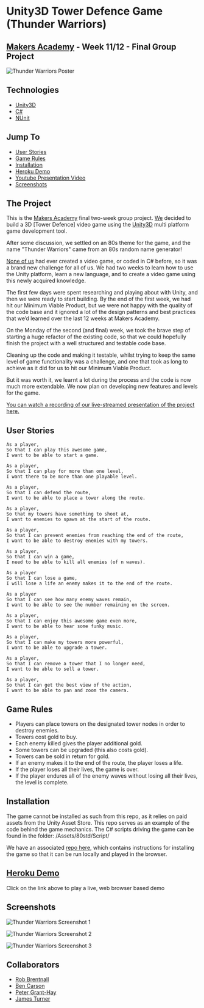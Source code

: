 # Unity3D Tower Defence Game (Thunder Warriors)

## [Makers Academy](http://www.makersacademy.com) - Week 11/12 - Final Group Project

![Thunder Warriors Poster](https://d541d4157b28d9cb38c5-cf41a704c6c093350fcb8a1fb943b3e5.ssl.cf5.rackcdn.com/github-readme-images/thunder-warriors/thunder-warriors-poster-smaller-text.png)

## Technologies
* [Unity3D](https://unity3d.com/)
* [C#](https://en.wikipedia.org/wiki/C_Sharp_programming_language)
* [NUnit](https://www.nunit.org/)

## Jump To
* [User Stories](#user-stories)
* [Game Rules](#rules)
* [Installation](#install)
* [Heroku Demo](#demo)
* [Youtube Presentation Video](http://www.youtube.com/watch?v=nKK-ov95Q9E&t=18m25s)
* [Screenshots](#screenshots)

## The Project

This is the [Makers Academy](http://www.makersacademy.com) final two-week group project. [We](#collaborators) decided to build a 3D [Tower Defence] video game using the [Unity3D](https://unity3d.com/) multi platform game development tool.

After some discussion, we settled on an 80s theme for the game, and the name "Thunder Warriors" came from an 80s random name generator!

[None of us](#collaborators) had ever created a video game, or coded in C# before, so it was a brand new challenge for all of us. We had two weeks to learn how to use the Unity platform, learn a new language, and to create a video game using this newly acquired knowledge.

The first few days were spent researching and playing about with Unity, and then we were ready to start building. By the end of the first week, we had hit our Minimum Viable Product, but we were not happy with the quality of the code base and it ignored a lot of the design patterns and best practices that we’d learned over the last 12 weeks at Makers Academy.

On the Monday of the second (and final) week, we took the brave step of starting a huge refactor of the existing code, so that we could hopefully finish the project with a well structured and testable code base.

Cleaning up the code and making it testable, whilst trying to keep the same level of game functionality was a challenge, and one that took as long to achieve as it did for us to hit our Minimum Viable Product.

But it was worth it, we learnt a lot during the process and the code is now much more extendable. We now plan on developing new features and levels for the game.

[You can watch a recording of our live-streamed presentation of the project here.](http://www.youtube.com/watch?v=nKK-ov95Q9E&t=18m25s)

## <a name="user-stories">User Stories</a>

```
As a player,
So that I can play this awesome game,
I want to be able to start a game.

As a player,
So that I can play for more than one level,
I want there to be more than one playable level.

As a player,
So that I can defend the route,
I want to be able to place a tower along the route.

As a player,
So that my towers have something to shoot at,
I want to enemies to spawn at the start of the route.

As a player,
So that I can prevent enemies from reaching the end of the route,
I want to be able to destroy enemies with my towers.

As a player,
So that I can win a game,
I need to be able to kill all enemies (of n waves).

As a player
So that I can lose a game,
I will lose a life an enemy makes it to the end of the route.

As a player
So that I can see how many enemy waves remain,
I want to be able to see the number remaining on the screen.

As a player,
So that I can enjoy this awesome game even more,
I want to be able to hear some funky music.

As a player,
So that I can make my towers more powerful,
I want to be able to upgrade a tower.

As a player,
So that I can remove a tower that I no longer need,
I want to be able to sell a tower.

As a player,
So that I can get the best view of the action,
I want to be able to pan and zoom the camera.
```

## <a name="rules">Game Rules</a>

* Players can place towers on the designated tower nodes in order to destroy enemies.
* Towers cost gold to buy.
* Each enemy killed gives the player additional gold.
* Some towers can be upgraded (this also costs gold).
* Towers can be sold in return for gold.
* If an enemy makes it to the end of the route, the player loses a life.
* If the player loses all their lives, the game is over.
* If the player endures all of the enemy waves without losing all their lives, the level is complete.

## <a name="install">Installation</a>

The game cannot be installed as such from this repo, as it relies on paid assets from the Unity Asset Store. This repo serves as an example of the code behind the game mechanics. The C# scripts driving the game can be found in the folder: /Assets/80std/Script/

We have an associated [repo here](https://github.com/treborb/thunder-warriors-web), which contains instructions for installing the game so that it can be run locally and played in the browser.

## <a name="demo">[Heroku Demo](https://thunder-warriors.herokuapp.com)</a>
Click on the link above to play a live, web browser based demo

## <a name="screenshots">Screenshots</a>

![Thunder Warriors Screenshot 1](https://d541d4157b28d9cb38c5-cf41a704c6c093350fcb8a1fb943b3e5.ssl.cf5.rackcdn.com/github-readme-images/thunder-warriors/1.png)

![Thunder Warriors Screenshot 2](https://d541d4157b28d9cb38c5-cf41a704c6c093350fcb8a1fb943b3e5.ssl.cf5.rackcdn.com/github-readme-images/thunder-warriors/2.png)

![Thunder Warriors Screenshot 3](https://d541d4157b28d9cb38c5-cf41a704c6c093350fcb8a1fb943b3e5.ssl.cf5.rackcdn.com/github-readme-images/thunder-warriors/4.png)

## <a name="collaborators">Collaborators</a>

* [Rob Brentnall](https://github.com/treborb)
* [Ben Carson](https://github.com/BenJohnCarson)
* [Peter Grant-Hay](https://github.com/Putterhead)
* [James Turner](https://github.com/JamesTurnerGit)
